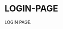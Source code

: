 # LOGIN-PAGE                                             
LOGIN PAGE.
                                                            
                                                                            
